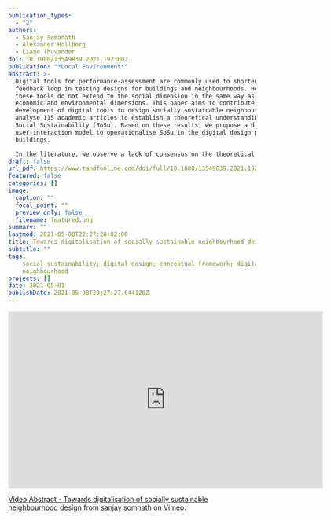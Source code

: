 ```yaml
---
publication_types:
  - "2"
authors:
  - Sanjay Somanath
  - Alexander Hollberg
  - Liane Thuvander
doi: 10.1080/13549839.2021.1923002
publication: "*Local Environment*"
abstract: >-
  Digital tools for performance-assessment are commonly used to shorten the
  feedback loop in testing designs for buildings and neighbourhoods. However,
  these tools do not extend to the social dimension in the same way as the
  economic and environmental dimensions. This paper aims to contribute to the
  development of digital tools to design socially sustainable neighbourhoods. We
  analyse 115 academic articles to establish a theoretical understanding of
  Social Sustainability (SoSu). Based on these results, we propose a digital
  user-interaction model to operationalise SoSu in the digital design process of
  buildings. 

  In the literature, we observe a lack of consensus on the theoretical discussion on SoSu. Several extrinsic and intrinsic factors are identified contributing to this fuzziness; the dependency on stakeholder value systems, the qualitative nature of social indicators, and comparison to environmental sustainability being the most common. Still, we distinguish two overarching categories, social equity and social capital, that are further divided into sub-themes. Having mapped the categories and hierarchies of social themes, we propose a user-interaction model that incorporates these findings into a digital environment. The user-interaction model creates a guided decision-making framework for architects and urban planners by enabling stakeholders to make conscious and informed decisions grounded in theory. 
draft: false
url_pdf: https://www.tandfonline.com/doi/full/10.1080/13549839.2021.1923002
featured: false
categories: []
image:
  caption: ""
  focal_point: ""
  preview_only: false
  filename: featured.png
summary: ""
lastmod: 2021-05-08T22:27:28+02:00
title: Towards digitalisation of socially sustainable neighbourhood design
subtitle: ""
tags:
  - social sustainability; digital design; conceptual framework; digital tools;
    neighbourhood
projects: []
date: 2021-05-01
publishDate: 2021-05-08T20:27:27.644120Z
---
```

<iframe src="https://player.vimeo.com/video/554216677" width="640" height="360" frameborder="0" allow="autoplay; fullscreen; picture-in-picture" allowfullscreen></iframe>
<p><a href="https://vimeo.com/554216677">Video Abstract - Towards digitalisation of socially sustainable neighbourhood design</a> from <a href="https://vimeo.com/sanjaysomanath">sanjay somnath</a> on <a href="https://vimeo.com">Vimeo</a>.</p>
